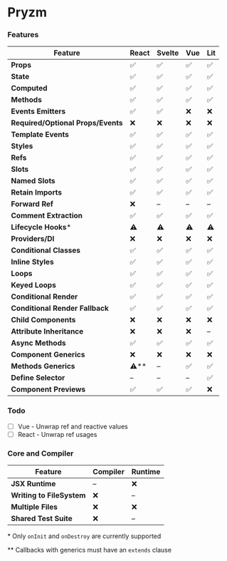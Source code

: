 # Pryzm

### Features

| Feature                            | React  | Svelte | Vue | Lit |
| ---------------------------------- | ------ | ------ | --- | --- |
| **Props**                          | ✅     | ✅     | ✅  | ✅  |
| **State**                          | ✅     | ✅     | ✅  | ✅  |
| **Computed**                       | ✅     | ✅     | ✅  | ✅  |
| **Methods**                        | ✅     | ✅     | ✅  | ✅  |
| **Events Emitters**                | ✅     | ✅     | ❌  | ❌  |
| **Required/Optional Props/Events** | ❌     | ❌     | ❌  | ❌  |
| **Template Events**                | ✅     | ✅     | ✅  | ✅  |
| **Styles**                         | ✅     | ✅     | ✅  | ✅  |
| **Refs**                           | ✅     | ✅     | ✅  | ✅  |
| **Slots**                          | ✅     | ✅     | ✅  | ✅  |
| **Named Slots**                    | ✅     | ✅     | ✅  | ✅  |
| **Retain Imports**                 | ✅     | ✅     | ✅  | ✅  |
| **Forward Ref**                    | ❌     | –      | –   | –   |
| **Comment Extraction**             | ✅     | ✅     | ✅  | ✅  |
| **Lifecycle Hooks**\*              | ⚠️     | ⚠️     | ⚠️  | ⚠️  |
| **Providers/DI**                   | ❌     | ❌     | ❌  | ❌  |
| **Conditional Classes**            | ✅     | ✅     | ✅  | ✅  |
| **Inline Styles**                  | ✅     | ✅     | ✅  | ✅  |
| **Loops**                          | ✅     | ✅     | ✅  | ✅  |
| **Keyed Loops**                    | ✅     | ✅     | ✅  | ✅  |
| **Conditional Render**             | ✅     | ✅     | ✅  | ✅  |
| **Conditional Render Fallback**    | ✅     | ✅     | ✅  | ✅  |
| **Child Components**               | ❌     | ❌     | ❌  | ❌  |
| **Attribute Inheritance**          | ❌     | ❌     | ❌  | –   |
| **Async Methods**                  | ✅     | ✅     | ✅  | ✅  |
| **Component Generics**             | ❌     | ❌     | ❌  | ❌  |
| **Methods Generics**               | ⚠️\*\* | –      | ✅  | ✅  |
| **Define Selector**                | –      | –      | –   | ✅  |
| **Component Previews**             | ✅     | ✅     | ✅  | ❌  |

### Todo

- [ ] Vue - Unwrap ref and reactive values
- [ ] React - Unwrap ref usages

### Core and Compiler

| Feature                   | Compiler | Runtime |
| ------------------------- | -------- | ------- |
| **JSX Runtime**           | –        | ❌      |
| **Writing to FileSystem** | ❌       | –       |
| **Multiple Files**        | ❌       | ❌      |
| **Shared Test Suite**     | ❌       | –       |

\* Only `onInit` and `onDestroy` are currently supported

\*\* Callbacks with generics must have an `extends` clause
